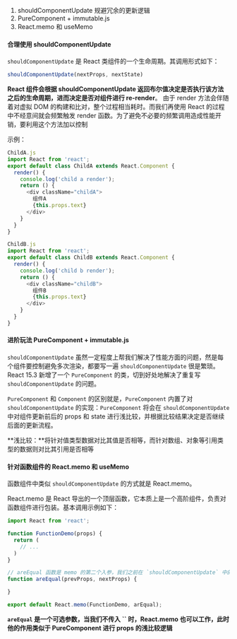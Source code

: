 1. shouldComponentUpdate 规避冗余的更新逻辑
2. PureComponent + immutable.js
3. React.memo 和 useMemo

#### 合理使用 shouldComponentUpdate

`shouldComponentUpdate` 是 React 类组件的一个生命周期。其调用形式如下：
```js
shouldComponentUpdate(nextProps, nextState)
```
**React 组件会根据 shouldComponentUpdate 返回布尔值决定是否执行该方法之后的生命周期，进而决定是否对组件进行 re-render**。 由于 render 方法会伴随着对虚拟 DOM 的构建和比对，整个过程相当耗时。而我们再使用 React 的过程中不经意间就会频繁触发 render 函数。为了避免不必要的频繁调用造成性能开销，要利用这个方法加以控制

示例：
```js
ChildA.js
import React from 'react';
export default class ChildA extends React.Component {
  render() {
    console.log('child a render');
    return () {
      <div className="childA">
        组件A
        {this.props.text}
      </div>
    }
  }
}

ChildB.js
import React from 'react';
export default class ChildB extends React.Component {
  render() {
    console.log('child b render');
    return () {
      <div className="childB">
        组件B
        {this.props.text}
      </div>
    }
  }
}
```

#### 进阶玩法 PureComponent + immutable.js

`shouldComponentUpdate` 虽然一定程度上帮我们解决了性能方面的问题，然是每个组件要控制避免多次渲染，都要写一遍 `shouldComponentUpdate` 很是繁琐。React 15.3 新增了一个 `PureComponent` 的类，切到好处地解决了重复写 `shouldComponentUpdate` 的问题。

`PureComponent` 和 `Component` 的区别就是，`PureComponent` 内置了对 `shouldComponentUpdate` 的实现：`PureComponent` 将会在 `shouldComponentUpdate` 中对组件更新前后的 props 和 state 进行浅比较，并根据比较结果决定是否继续后面的更新流程。

**浅比较：**将针对值类型数据对比其值是否相等，而针对数组、对象等引用类型的数据则对比其引用是否相等

#### 针对函数组件的 React.memo 和 useMemo

函数组件中类似 `shouldComponentUpdate` 的方式就是 React.memo。

React.memo 是 React 导出的一个顶层函数，它本质上是一个高阶组件，负责对函数组件进行包装。基本调用示例如下：

```js
import React from 'react';

function FunctionDemo(props) {
  return (
    // ...
  )
}

// areEqual 函数是 memo 的第二个入参，我们之前在 `shouldComponentUpdate` 中的逻辑就可以在这个方法中编写
function areEqual(prevProps, nextProps) {

}

export default React.memo(FunctionDemo, arEqual);
```

**`areEqual` 是一个可选参数，当我们不传入 `` 时，React.memo 也可以工作，此时他的作用类似于 PureComponent 进行 props 的浅比较逻辑**
